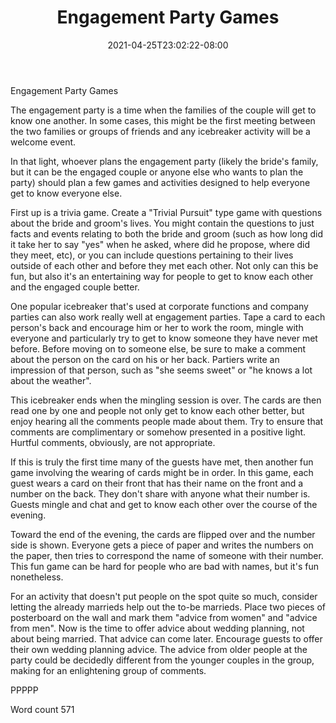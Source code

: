 ﻿---
title: "Engagement Party Games"
date: 2021-04-25T23:02:22-08:00
description: "Wedding Games & Activities Tips for Web Success"
featured_image: "/images/Wedding Games & Activities.jpg"
tags: ["Wedding Games & Activities"]
---

Engagement Party Games

The engagement party is a time when the families of the couple will get to know one another. In some cases, this might be the first meeting between the two families or groups of friends and any icebreaker activity will be a welcome event.

In that light, whoever plans the engagement party (likely the bride's family, but it can be the engaged couple or anyone else who wants to plan the party) should plan a few games and activities designed to help everyone get to know everyone else.

First up is a trivia game. Create a "Trivial Pursuit" type game with questions about the bride and groom's lives. You might contain the questions to just facts and events relating to both the bride and groom (such as how long did it take her to say "yes" when he asked, where did he propose, where did they meet, etc), or you can include questions pertaining to their lives outside of each other and before they met each other. Not only can this be fun, but also it's an entertaining way for people to get to know each other and the engaged couple better.

One popular icebreaker that's used at corporate functions and company parties can also work really well at engagement parties. Tape a card to each person's back and encourage him or her to work the room, mingle with everyone and particularly try to get to know someone they have never met before. Before moving on to someone else, be sure to make a comment about the person on the card on his or her back. Partiers write an impression of that person, such as "she seems sweet" or "he knows a lot about the weather". 

This icebreaker ends when the mingling session is over. The cards are then read one by one and people not only get to know each other better, but enjoy hearing all the comments people made about them. Try to ensure that comments are complimentary or somehow presented in a positive light. Hurtful comments, obviously, are not appropriate.

If this is truly the first time many of the guests have met, then another fun game involving the wearing of cards might be in order. In this game, each guest wears a card on their front that has their name on the front and a number on the back. They don't share with anyone what their number is. Guests mingle and chat and get to know each other over the course of the evening. 

Toward the end of the evening, the cards are flipped over and the number side is shown. Everyone gets a piece of paper and writes the numbers on the paper, then tries to correspond the name of someone with their number. This fun game can be hard for people who are bad with names, but it's fun nonetheless.

For an activity that doesn't put people on the spot quite so much, consider letting the already marrieds help out the to-be marrieds. Place two pieces of posterboard on the wall and mark them "advice from women" and "advice from men". Now is the time to offer advice about wedding planning, not about being married. That advice can come later. Encourage guests to offer their own wedding planning advice. The advice from older people at the party could be decidedly different from the younger couples in the group, making for an enlightening group of comments.

PPPPP

Word count 571






